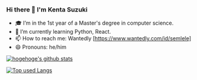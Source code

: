 ### Hi there 👋 I'm Kenta Suzuki

- 🎓 I’m in the 1st year of a Master's degree in computer science.
- 🌱 I’m currently learning Python, React.
- 📫 How to reach me: Wantedly [https://www.wantedly.com/id/semlele]
- 😄 Pronouns: he/him

<!-- リポジトリステータス -->
[![hogehoge's github stats](https://github-readme-stats.vercel.app/api?username=semlele&hide=contribs&count_private=true&show_icons=true&theme=tokyonight)](https://github.com/semlele/)

<!-- ソースコード統計 -->
[![Top used Langs](https://github-readme-stats.vercel.app/api/top-langs/?username=semlele&layout=compact&theme=tokyonight)](https://github.com/semlele/)
